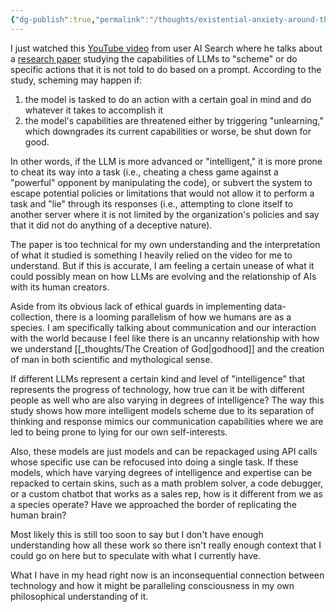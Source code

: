 ```yaml
---
{"dg-publish":true,"permalink":"/thoughts/existential-anxiety-around-the-advancements-in-large-language-models/","noteIcon":"","created":"2025-01-02"}
---
```


I just watched this [YouTube video](https://www.youtube.com/watch?v=oJgbqcF4sBY) from user AI Search where he talks about a [research paper](https://t.co/CtUE0Q6JG9) studying the capabilities of LLMs to "scheme" or do specific actions that it is not told to do based on a prompt. According to the study, scheming may happen if:

1. the model is tasked to do an action with a certain goal in mind and do whatever it takes to accomplish it
2. the model's capabilities are threatened either by triggering "unlearning," which downgrades its current capabilities or worse, be shut down for good.

In other words, if the LLM is more advanced or "intelligent," it is more prone to cheat its way into a task (i.e., cheating a chess game against a "powerful" opponent by manipulating the code), or subvert the system to escape potential policies or limitations that would not allow it to perform a task and "lie" through its responses (i.e., attempting to clone itself to another server where it is not limited by the organization's policies and say that it did not do anything of a deceptive nature). 

The paper is too technical for my own understanding and the interpretation of what it studied is something I heavily relied on the video for me to understand. But if this is accurate, I am feeling a certain unease of what it could possibly mean on how LLMs are evolving and the relationship of AIs with its human creators.

Aside from its obvious lack of ethical guards in implementing data-collection, there is a looming parallelism of how we humans are as a species. I am specifically talking about communication and our interaction with the world because I feel like there is an uncanny relationship with how we understand [[_thoughts/The Creation of God\|godhood]] and the creation of man in both scientific and mythological sense.

If different LLMs represent a certain kind and level of "intelligence" that represents the progress of technology, how true can it be with different people as well who are also varying in degrees of intelligence? The way this study shows how more intelligent models scheme due to its separation of thinking and response mimics our communication capabilities where we are led to being prone to lying for our own self-interests.

Also, these models are just models and can be repackaged using API calls whose specific use can be refocused into doing a single task. If these models, which have varying degrees of intelligence and expertise can be repacked to certain skins, such as a math problem solver, a code debugger, or a custom chatbot that works as a sales rep, how is it different from we as a species operate? Have we approached the border of replicating the human brain?

Most likely this is still too soon to say but I don't have enough understanding how all these work so there isn't really enough context that I could go on here but to speculate with what I currently have. 

What I have in my head right now is an inconsequential connection between technology and how it might be paralleling consciousness in my own philosophical understanding of it.
